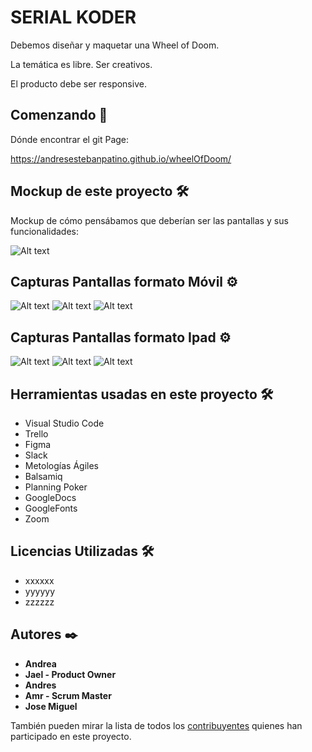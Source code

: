 # SERIAL KODER

Debemos diseñar y maquetar una Wheel of Doom.

La temática es libre. Ser creativos.

El producto debe ser responsive.



## Comenzando 🚀

Dónde encontrar el git Page: 

https://andresestebanpatino.github.io/wheelOfDoom/


## Mockup de este proyecto 🛠️

Mockup de cómo pensábamos que deberían ser las pantallas y sus funcionalidades:

![Alt text](/img/README.md/Mockup_bookWorm.png?raw=true "Optional Title")



## Capturas Pantallas formato Móvil ⚙️

![Alt text](/img/README.md/landingPage.JPG?raw=true "Optional Title")
![Alt text](/img/README.md/catalogo.JPG?raw=true "Optional Title")
![Alt text](/img/README.md/descripcionLibro.JPG?raw=true "Optional Title")


## Capturas Pantallas formato Ipad ⚙️

![Alt text](/img/README.md/landingPage.JPG?raw=true "Optional Title")
![Alt text](/img/README.md/catalogo.JPG?raw=true "Optional Title")
![Alt text](/img/README.md/descripcionLibro.JPG?raw=true "Optional Title")



## Herramientas usadas en este proyecto 🛠️

* Visual Studio Code
* Trello
* Figma
* Slack
* Metologías Ágiles
* Balsamiq
* Planning Poker
* GoogleDocs
* GoogleFonts
* Zoom



## Licencias Utilizadas 🛠️

* xxxxxx
* yyyyyy
* zzzzzz


## Autores ✒️

* **Andrea**
* **Jael - Product Owner** 
* **Andres**
* **Amr - Scrum Master**
* **Jose Miguel**

También pueden mirar la lista de todos los [contribuyentes](https://github.com/AndresEstebanPatino/wheelOfDoom/contributors) quienes han participado en este proyecto.  

